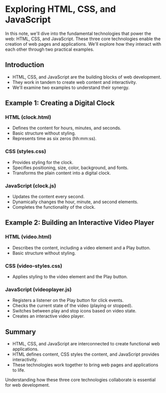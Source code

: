 
# Exploring HTML, CSS, and JavaScript

In this note, we'll dive into the fundamental technologies that power the web: HTML, CSS, and JavaScript. These three core technologies enable the creation of web pages and applications. We'll explore how they interact with each other through two practical examples.

## Introduction

- HTML, CSS, and JavaScript are the building blocks of web development.
- They work in tandem to create web content and interactivity.
- We'll examine two examples to understand their synergy.

## Example 1: Creating a Digital Clock

### HTML (clock.html)

- Defines the content for hours, minutes, and seconds.
- Basic structure without styling.
- Represents time as six zeros (hh:mm:ss).

### CSS (styles.css)

- Provides styling for the clock.
- Specifies positioning, size, color, background, and fonts.
- Transforms the plain content into a digital clock.

### JavaScript (clock.js)

- Updates the content every second.
- Dynamically changes the hour, minute, and second elements.
- Completes the functionality of the clock.

## Example 2: Building an Interactive Video Player

### HTML (video.html)

- Describes the content, including a video element and a Play button.
- Basic structure without styling.

### CSS (video-styles.css)

- Applies styling to the video element and the Play button.

### JavaScript (videoplayer.js)

- Registers a listener on the Play button for click events.
- Checks the current state of the video (playing or stopped).
- Switches between play and stop icons based on video state.
- Creates an interactive video player.

## Summary

- HTML, CSS, and JavaScript are interconnected to create functional web applications.
- HTML defines content, CSS styles the content, and JavaScript provides interactivity.
- These technologies work together to bring web pages and applications to life.

Understanding how these three core technologies collaborate is essential for web development.

